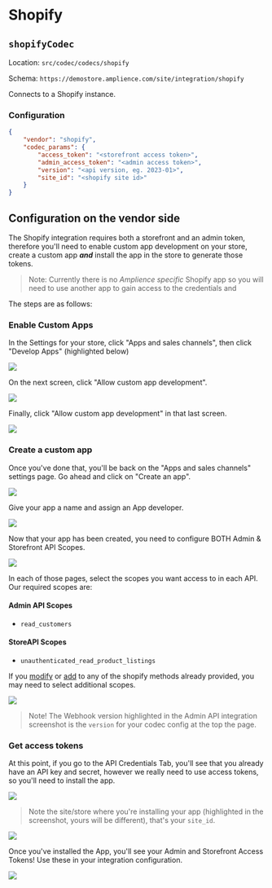 # Shopify

## `shopifyCodec`

Location: `src/codec/codecs/shopify`

Schema: `https://demostore.amplience.com/site/integration/shopify`

Connects to a Shopify instance.

### Configuration

```json
{
	"vendor": "shopify",
	"codec_params": {
		"access_token": "<storefront access token>",
		"admin_access_token": "<admin access token>",
		"version": "<api version, eg. 2023-01>",
		"site_id": "<shopify site id>"
	}
}
```

## Configuration on the vendor side

The Shopify integration requires both a storefront and an admin token, therefore you'll need to enable custom app development on your store, create a custom app **_and_** install the app in the store to generate those tokens.

> Note: Currently there is no _Amplience specific_ Shopify app so you will need to use another app to gain access to the credentials and

The steps are as follows:

### Enable Custom Apps

In the Settings for your store, click "Apps and sales channels", then click "Develop Apps" (highlighted below)

![](../../media/shopifyEnableDevApp.png)

On the next screen, click "Allow custom app development".

![](../../media/shopifyEnableDevApp2.png)

Finally, click "Allow custom app development" in that last screen.

![](../../media/shopifyEnableDevApp3.png)

### Create a custom app

Once you've done that, you'll be back on the "Apps and sales channels" settings page. Go ahead and click on "Create an app".

![](../../media/shopifyA.png)

Give your app a name and assign an App developer.

![](../../media/shopifyB.png)

Now that your app has been created, you need to configure BOTH Admin & Storefront API Scopes.

![](../../media/shopifyC.png)

In each of those pages, select the scopes you want access to in each API. Our required scopes are:

#### Admin API Scopes

-   `read_customers`

#### StoreAPI Scopes

-   `unauthenticated_read_product_listings`

If you [modify](../dev/modify-integration.md) or [add](../dev/add-integration.md) to any of the shopify methods already provided, you may need to select additional scopes.

![](../../media/shopifyD.png)

> Note! The Webhook version highlighted in the Admin API integration screenshot is the `version` for your codec config at the top the page.

### Get access tokens

At this point, if you go to the API Credentials Tab, you'll see that you already have an API key and secret, however we really need to use access tokens, so you'll need to install the app.

![](../../media/shopifyF.png)

> Note the site/store where you're installing your app (highlighted in the screenshot, yours will be different), that's your `site_id`.

![](../../media/shopifyG.png)

Once you've installed the App, you'll see your Admin and Storefront Access Tokens! Use these in your integration configuration.

![](../../media/shopifyH.png)
